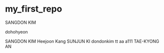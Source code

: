 # my_first_repo
SANGDON KIM

dohohyeon

SANGDON KIM 
Heejoon Kang
SUNJUN KI
dondonkim
tt
aa
a111
TAE-KYONG AN
